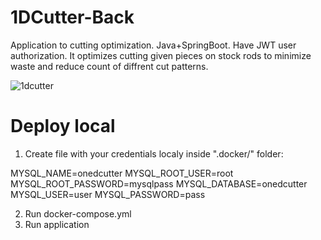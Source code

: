 # 1DCutter-Back
Application to cutting optimization. Java+SpringBoot. Have JWT user authorization. It optimizes cutting given pieces on stock rods to minimize waste and reduce count of diffrent cut patterns.

![1dcutter](https://user-images.githubusercontent.com/17216772/209470560-a651757f-14c1-4861-8134-fb1e686b36d7.png)

# Deploy local

1. Create file with your credentials localy inside ".docker/" folder:

MYSQL_NAME=onedcutter
MYSQL_ROOT_USER=root
MYSQL_ROOT_PASSWORD=mysqlpass
MYSQL_DATABASE=onedcutter
MYSQL_USER=user
MYSQL_PASSWORD=pass

2. Run docker-compose.yml
3. Run application
